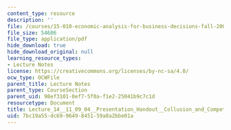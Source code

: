 ```yaml
---
content_type: resource
description: ''
file: /courses/15-010-economic-analysis-for-business-decisions-fall-2004/7bc19a55dc699649845159a8a2bbe01a_Lecture_14__11_09_04__Presentation_Handout__Collusion_and_Competition_in_Oligopolistic_Markets.pd
file_size: 54606
file_type: application/pdf
hide_download: true
hide_download_original: null
learning_resource_types:
- Lecture Notes
license: https://creativecommons.org/licenses/by-nc-sa/4.0/
ocw_type: OCWFile
parent_title: Lecture Notes
parent_type: CourseSection
parent_uid: 98ef3101-0ef7-5f0a-f1e2-25041b9c7c1d
resourcetype: Document
title: Lecture_14__11_09_04__Presentation_Handout__Collusion_and_Competition_in_Oligopolistic_Markets.pd
uid: 7bc19a55-dc69-9649-8451-59a8a2bbe01a
---
```

